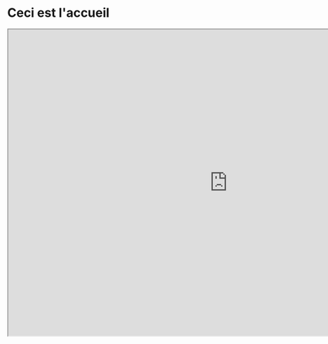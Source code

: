 # Ceci est l'accueil

<iframe src="https://elem.fractalstella.com" width="1000" height="700"></iframe>